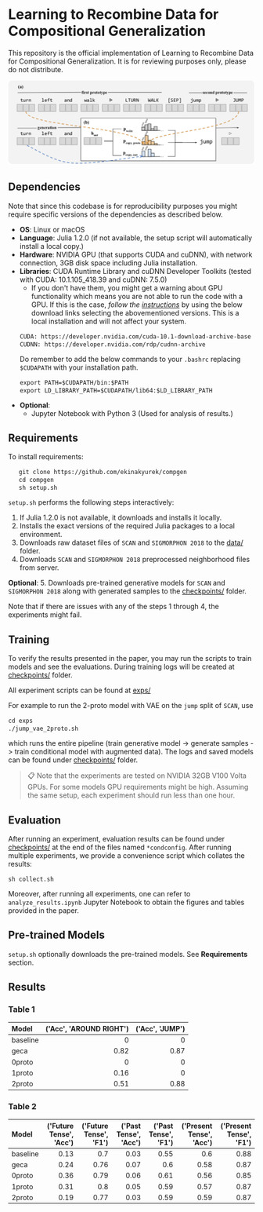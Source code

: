 # Learning to Recombine Data for Compositional Generalization

This repository is the official implementation of Learning to Recombine Data for Compositional Generalization. It is for reviewing purposes only, please do not distribute.

![Recombination Model](./recomb.png "Recomb Network")

## Dependencies

Note that since this codebase is for reproducibility purposes you might require specific versions of the dependencies as described below.

- **OS**: Linux or macOS
- **Language**: Julia 1.2.0 (if not available, the setup script will automatically install a local copy.)
- **Hardware**: NVIDIA GPU (that supports CUDA and cuDNN), with network connection, 3GB disk space including Julia installation.
- **Libraries**: CUDA Runtime Library and cuDNN Developer Toolkits (tested with CUDA: 10.1.105_418.39 and cuDNN: 7.5.0)
  - If you don't have them, you might get a warning about GPU functionality which means you are not able to run the code with a GPU. If this is the case, _follow the [instructions](https://stackoverflow.com/a/47503155)_ by using the below download links selecting the abovementioned versions. This is a local installation and will not affect your system.
  ```
  CUDA: https://developer.nvidia.com/cuda-10.1-download-archive-base
  CUDNN: https://developer.nvidia.com/rdp/cudnn-archive
  ```
  Do remember to add the below commands to your `.bashrc` replacing `$CUDAPATH` with your installation path.
  ```SHELL
  export PATH=$CUDAPATH/bin:$PATH
  export LD_LIBRARY_PATH=$CUDAPATH/lib64:$LD_LIBRARY_PATH
  ```
- **Optional**:
  - Jupyter Notebook with Python 3 (Used for analysis of results.)


## Requirements

To install requirements:
```SHELL
   git clone https://github.com/ekinakyurek/compgen
   cd compgen
   sh setup.sh
```
`setup.sh` performs the following steps interactively:
1. If Julia 1.2.0 is not available, it downloads and installs it locally.
2. Installs the exact versions of the required Julia packages to a local environment.
3. Downloads raw dataset files of `SCAN` and `SIGMORPHON 2018` to the [data/](data/) folder.
4. Downloads `SCAN` and `SIGMORPHON 2018` preprocessed neighborhood files from server.

  **Optional**:
5. Downloads pre-trained generative models for `SCAN` and `SIGMORPHON 2018` along with generated samples to the [checkpoints/](checkpoints/) folder.

Note that if there are issues with any of the steps 1 through 4, the experiments might fail.


## Training

To verify the results presented in the paper, you may run the scripts to train models and see the evaluations. During training logs will be created at [checkpoints/](checkpoints/) folder.

All experiment scripts can be found at [exps/](exps/)

For example to run the 2-proto model with VAE on the `jump` split of `SCAN`, use

```SHELL
cd exps
./jump_vae_2proto.sh
```

which runs the entire pipeline (train generative model -> generate samples -> train conditional model with augmented data). The logs and saved models can be found under [checkpoints/](checkpoints/) folder.

> 📋 Note that the experiments are tested on NVIDIA 32GB V100 Volta GPUs. For some models GPU requirements might be high. Assuming the same setup, each experiment should run less than one hour.

## Evaluation

After running an experiment, evaluation results can be found under [checkpoints/](checkpoints/) at the end of the files named `*condconfig`. After running multiple experiments, we provide a convenience script which collates the results:

```SHELL
sh collect.sh
```

Moreover, after running all experiments, one can refer to `analyze_results.ipynb` Jupyter Notebook to obtain the figures and tables provided in the paper.


## Pre-trained Models

`setup.sh` optionally downloads the pre-trained models. See **Requirements** section.

## Results

### Table 1


| Model    |   ('Acc', 'AROUND RIGHT') |   ('Acc', 'JUMP') |
|:---------|--------------------------:|------------------:|
| baseline |                      0    |              0    |
| geca     |                      0.82 |              0.87 |
| 0proto   |                      0    |              0    |
| 1proto   |                      0.16 |              0    |
| 2proto   |                      0.51 |              0.88 |



### Table 2

| Model    |   ('Future Tense', 'Acc') |   ('Future Tense', 'F1') |   ('Past Tense', 'Acc') |   ('Past Tense', 'F1') |   ('Present Tense', 'Acc') |   ('Present Tense', 'F1') |
|:---------|--------------------------:|-------------------------:|------------------------:|-----------------------:|---------------------------:|--------------------------:|
| baseline |                      0.13 |                     0.7  |                    0.03 |                   0.55 |                       0.6  |                      0.88 |
| geca     |                      0.24 |                     0.76 |                    0.07 |                   0.6  |                       0.58 |                      0.87 |
| 0proto   |                      0.36 |                     0.79 |                    0.06 |                   0.61 |                       0.56 |                      0.85 |
| 1proto   |                      0.31 |                     0.8  |                    0.05 |                   0.59 |                       0.57 |                      0.87 |
| 2proto   |                      0.19 |                     0.77 |                    0.03 |                   0.59 |                       0.59 |                      0.87 |